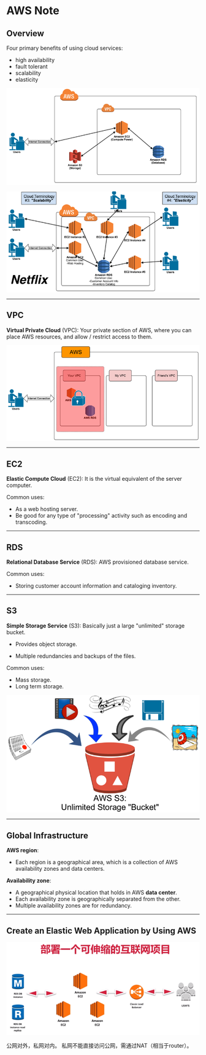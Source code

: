 # AWS Note

## Overview

Four primary benefits of using cloud services:

- high availability 
- fault tolerant
- scalability
- elasticity

![aws-architecture.png](img/aws-architecture.png)

![aws-architecture-2.png](img/aws-architecture-2.png)

---

## VPC

**Virtual Private Cloud** (VPC):  Your private section of AWS, where you can place AWS resources, and allow / restrict access to them.

 ![vpc.png](img/vpc.png)

---

## EC2

**Elastic Compute Cloud** (EC2): It is the virtual equivalent of the server computer.

Common uses: 

- As a web hosting server.
- Be good for any type of "processing" activity such as encoding and transcoding.

---

## RDS 

**Relational Database Service** (RDS):  AWS provisioned database service.

Common uses: 

- Storing customer account information and cataloging inventory.

---

## S3

**Simple Storage Service** (S3): Basically just a large "unlimited" storage bucket.

- Provides object storage.

- Multiple redundancies and backups of the files.

Common uses: 

- Mass storage. 
- Long term storage.

![s3.png](img/s3.png)

---

## Global Infrastructure

**AWS region**: 

- Each region is a geographical area, which is a collection of AWS availability zones and data centers. 

**Availability zone**: 

- A geographical physical location that holds in AWS **data center**. 
- Each availability zone is geographically separated from the other. 
- Multiple availability zones are for redundancy. 

---

## Create an Elastic Web Application by Using AWS

![elastic-web-app-deployment-architecture.png](img/elastic-web-app-deployment-architecture.png)

公网对外，私网对内。 私网不能直接访问公网，需通过NAT（相当于router）。